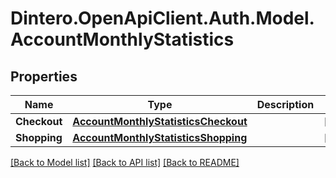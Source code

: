 # Dintero.OpenApiClient.Auth.Model.AccountMonthlyStatistics

## Properties

Name | Type | Description | Notes
------------ | ------------- | ------------- | -------------
**Checkout** | [**AccountMonthlyStatisticsCheckout**](AccountMonthlyStatisticsCheckout.md) |  | [optional] 
**Shopping** | [**AccountMonthlyStatisticsShopping**](AccountMonthlyStatisticsShopping.md) |  | [optional] 

[[Back to Model list]](../README.md#documentation-for-models) [[Back to API list]](../README.md#documentation-for-api-endpoints) [[Back to README]](../README.md)

